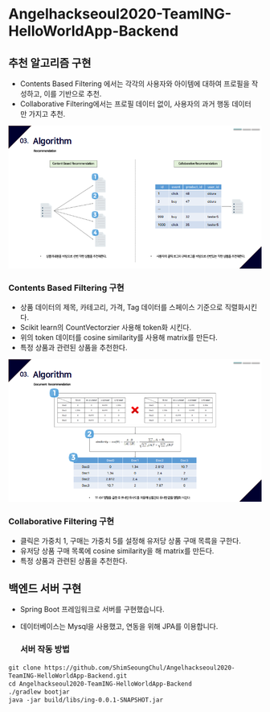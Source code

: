 # Angelhackseoul2020-TeamING-HelloWorldApp-Backend

## 추천 알고리즘 구현
- Contents Based Filtering 에서는 각각의 사용자와 아이템에 대하여 프로필을 작성하고, 이를 기반으로 추천.
- Collaborative Filtering에서는 프로필 데이터 없이, 사용자의 과거 행동 데이터만 가지고 추천.

![ex_screenshot](recommendation.png)

### Contents Based Filtering 구현
  - 상품 데이터의 제목, 카테고리, 가격, Tag 데이터를 스페이스 기준으로 직렬화시킨다.  
  - Scikit learn의 CountVectorzier 사용해 token화 시킨다.  
  - 위의 token 데이터를 cosine similarity를 사용해 matrix를 만든다.   
  - 특정 상품과 관련된 상품을 추천한다.   

![ex_screenshot](recommendation2.png)

### Collaborative Filtering 구현
  - 클릭은 가중치 1, 구매는 가중치 5를 설정해 유저당 상품 구매 목륵을 구한다.    
  - 유저당 상품 구매 목록에 cosine similarity을 해 matrix를 만든다.  
  - 특정 상품과 관련된 상품을 추천한다.  
  
  ## 백엔드 서버 구현
- Spring Boot 프레임워크로 서버를 구현했습니다.
- 데이터베이스는 Mysql을 사용했고, 연동을 위해 JPA를 이용합니다.
  
  ### 서버 작동 방법
```
git clone https://github.com/ShimSeoungChul/Angelhackseoul2020-TeamING-HelloWorldApp-Backend.git
cd Angelhackseoul2020-TeamING-HelloWorldApp-Backend
./gradlew bootjar
java -jar build/libs/ing-0.0.1-SNAPSHOT.jar
```
